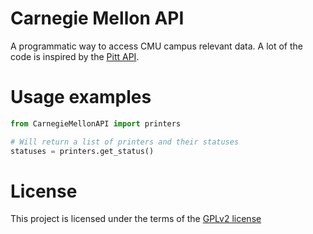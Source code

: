 # Carnegie Mellon API
A programmatic way to access CMU campus relevant data. A lot of the code is inspired by the [Pitt API](https://github.com/Pitt-CSC/PittAPI).

# Usage examples
```python
from CarnegieMellonAPI import printers

# Will return a list of printers and their statuses
statuses = printers.get_status()

```

# License
This project is licensed under the terms of the [GPLv2 license](LICENSE)
